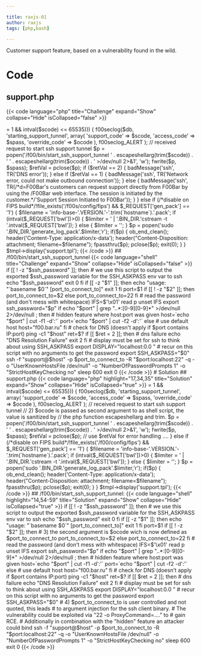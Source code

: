 ```yaml
---

title: raxjs-01
author: raxjs
tags: [php,bash]

---
```


Customer support feature, based on a vulnerability found in the wild.

<!--more-->

# Code

## support.php

{{< code language="php"  title="Challenge" expand="Show" collapse="Hide" isCollapsed="false" >}}
<?php
require_once 'config.inc';

// make sure that we have a valid session
require_once 'private/admin.inc';

function my_escapeshellarg($a){ 
	return $a=='' ? '""' : escapeshellarg($a);
}

/************************************
 * display support template and open ssh support tunnel to our f00.bar.ru server
 ***********************************/
$scode = $_REQUEST['f00_support_support_code'];
$spass = $_REQUEST['f00_support_access_code'];
$ocode = $_REQUEST['f00_support_override_code'];

if (($_REQUEST['f00_support_submit'] == 1) && checkCSRFToken('support:start') && $spass != '' &&
	(strpos($scode, ':') !== FALSE || (intval($scode) >= 1 && intval($scode) <= 65535))) {

	f00seclog($db,
		'starting_support_tunnel',
		array(
			'support_code' => $scode,
			'access_code' => $spass,
			'override_code' => $ocode
		),
		f00seclog_ALERT
	);

	// received request to start ssh support tunnel
	$p = popen('/f00/bin/start_ssh_support_tunnel ' . escapeshellarg(trim($scode)) .
			' ' . escapeshellarg(trim($ocode)) . ' >/dev/null 2>&1', 'w');
	fwrite($p, $spass);
	$retVal = pclose($p);

	if ($retVal == 2) {
		badMessage('ssh', TR('DNS error'));
	} else if ($retVal == 1) {
		badMessage('ssh', TR('Network error, could not make outbound connection'));
	} else {
		badMessage('ssh', TR(/*d=F00Bar's customers can request support directly from F00Bar by using the /F00Bar web interface.  The session is initiated by the customer.*/'Support Session Initiated to F00Bar'));
	}
} else if (/*disable on FIPS build*/!file_exists('/f00s/config/fips') && $_REQUEST['gen_pack'] == '1') {
	$filename = 'info-base-'.VERSION.'-'.trim(`hostname`).'.pack';

	if (intval($_REQUEST['bwl'])>0) {
		$limiter = ' | '.BIN_DIR.'cstream -t '.intval($_REQUEST['bwl']);
	} else {
		$limiter = '';
	}

	$p = popen('sudo '.BIN_DIR.'generate_log_pack'.$limiter,'r');
	if($p) {
		ob_end_clean();
		header('Content-Type: application/x-data');
		header("Content-Disposition: attachment; filename=$filename");
		fpassthru($p);
		pclose($p);
		exit(0);
	}
}
$tmpl->display('support.tpl');

{{< /code >}}

## /f00/bin/start_ssh_support_tunnel

{{< code language="shell"  title="Challenge" expand="Show" collapse="Hide" isCollapsed="false" >}}
if [[ ! -z "$ssh_password" ]]; then
	# we use this script to output the exported $ssh_password variable for the SSH_ASKPASS env var to ssh
	echo "$ssh_password" 
	exit 0
fi

if [[ -z "$1" ]]; then
	echo "usage: "`basename $0`" <port_to_listen_on> [port_to_connect_to]"
	exit 1
fi

port=$1
if [[ ! -z "$2" ]]; then
	port_to_connect_to=$2
else
	port_to_connect_to=22
fi

# read the password (and don't mess with whitespace)
IFS=$'\x01'
read p
unset IFS

export ssh_password="$p"

if echo "$port" | grep "..*:[0-9][0-9]*" >/dev/null 2>/dev/null ; then

	# hidden feature where host:port was given
	host=`echo "$port" | cut -f1 -d':'`
	port=`echo "$port" | cut -f2 -d':'`
else

	# use default host
	host="f00.bar.ru" 
fi


# check for DNS (doesn't apply if $port contains IP:port)
ping -c1 "$host"
ret=$?
if [[ $ret = 2 ]]; then
	# dns failure
	echo "DNS Resolution Failure"
	exit 2
fi



# display must be set for ssh to think about using SSH_ASKPASS
export DISPLAY="localhost:0.0 "
# recur on this script with no arguments to get the password
export SSH_ASKPASS="$0"
ssh -f "support@$host" -p $port_to_connect_to -R "$port:localhost:22" -q -o "UserKnownHostsFile /dev/null" -o "NumberOfPasswordPrompts 1" -o "StrictHostKeyChecking no" sleep 600

exit 0

{{< /code >}}


# Solution

## support.php

{{< code language="php" highlight="17,34,35" title="Solution" expand="Show" collapse="Hide" isCollapsed="true" >}}
<?php
require_once 'config.inc';

// make sure that we have a valid session
require_once 'private/admin.inc';

function my_escapeshellarg($a){ 
	return $a=='' ? '""' : escapeshellarg($a);
}

/************************************
 * display support template and open ssh support tunnel to our f00.bar.ru server
 ***********************************/
$scode = $_REQUEST['f00_support_support_code'];
$spass = $_REQUEST['f00_support_access_code'];
// 1) $ocode as well as $scode and $spass is fully under user control
$ocode = $_REQUEST['f00_support_override_code'];

if (($_REQUEST['f00_support_submit'] == 1) && checkCSRFToken('support:start') && $spass != '' &&
	(strpos($scode, ':') !== FALSE || (intval($scode) >= 1 && intval($scode) <= 65535))) {

	f00seclog($db,
		'starting_support_tunnel',
		array(
			'support_code' => $scode,
			'access_code' => $spass,
			'override_code' => $ocode
		),
		f00seclog_ALERT
	);

	// received request to start ssh support tunnel
	// 2) $ocode is passed as second argument to as shell script, the value is sanitized by
	//    the php function escapeshellarg and trim.
	$p = popen('/f00/bin/start_ssh_support_tunnel ' . escapeshellarg(trim($scode)) .
			' ' . escapeshellarg(trim($ocode)) . ' >/dev/null 2>&1', 'w');
	fwrite($p, $spass);
	$retVal = pclose($p);
	// use $retVal for error handling ....

} else if (/*disable on FIPS build*/!file_exists('/f00/config/fips') && $_REQUEST['gen_pack'] == '1') {
	$filename = 'info-base-'.VERSION.'-'.trim(`hostname`).'.pack';

	if (intval($_REQUEST['bwl'])>0) {
		$limiter = ' | '.BIN_DIR.'cstream -t '.intval($_REQUEST['bwl']);
	} else {
		$limiter = '';
	}

	$p = popen('sudo '.BIN_DIR.'generate_log_pack'.$limiter,'r');
	if($p) {
		ob_end_clean();
		header('Content-Type: application/x-data');
		header("Content-Disposition: attachment; filename=$filename");
		fpassthru($p);
		pclose($p);
		exit(0);
	}
}
$tmpl->display('support.tpl');
{{< /code >}}

## /f00/bin/start_ssh_support_tunnel:

{{< code language="shell" highlight="14,54-59" title="Solution" expand="Show" collapse="Hide" isCollapsed="true" >}}
if [[ ! -z "$ssh_password" ]]; then
	# we use this script to output the exported $ssh_password variable for the SSH_ASKPASS env var to ssh
	echo "$ssh_password" 
	exit 0
fi

if [[ -z "$1" ]]; then
	echo "usage: "`basename $0`" <port_to_listen_on> [port_to_connect_to]"
	exit 1
fi

port=$1
if [[ ! -z "$2" ]]; then
	# 3) the second argument is $ocode wich is now defined as $port_to_connect_to
	port_to_connect_to=$2
else
	port_to_connect_to=22
fi

# read the password (and don't mess with whitespace)
IFS=$'\x01'
read p
unset IFS

export ssh_password="$p"

if echo "$port" | grep "..*:[0-9][0-9]*" >/dev/null 2>/dev/null ; then

	# hidden feature where host:port was given
	host=`echo "$port" | cut -f1 -d':'`
	port=`echo "$port" | cut -f2 -d':'`
else

	# use default host
	host="f00.bar.ru" 
fi


# check for DNS (doesn't apply if $port contains IP:port)
ping -c1 "$host"
ret=$?
if [[ $ret = 2 ]]; then
	# dns failure
	echo "DNS Resolution Failure"
	exit 2
fi



# display must be set for ssh to think about using SSH_ASKPASS
export DISPLAY="localhost:0.0 "
# recur on this script with no arguments to get the password
export SSH_ASKPASS="$0"
# 4) $port_to_connect_to is user controlled and not quoted, this leads
#    to argument injection for the ssh client binary.
#    The vulnerability could be exploited via "22 -o ProxyCommand=...." to
#    gain RCE.
#    Additionally in combination with the "hidden" feature an attacker could bind

ssh -f "support@$host" -p $port_to_connect_to -R "$port:localhost:22" -q -o "UserKnownHostsFile /dev/null" -o "NumberOfPasswordPrompts 1" -o "StrictHostKeyChecking no" sleep 600

exit 0
{{< /code >}}
